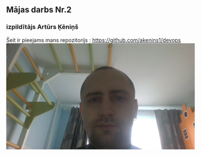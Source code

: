 ## Mājas darbs Nr.2
### izpildītājs Artūrs Ķēniņš

Šeit ir pieejams mans repozitorijs : https://github.com/akenins1/devops
[![MyGitHub](https://github.com/akenins1/devops/blob/main/WIN_20220427_16_42_52_Pro.jpg?raw=true)](https://github.com/akenins1/devops)
